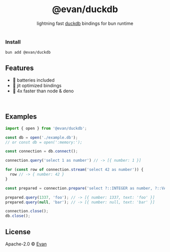 <h1 align=center>@evan/duckdb</h1>
<div align=center>lightning fast <a href=https://duckdb.org>duckdb</a> bindings for bun runtime</div>

<br />

### Install
`bun add @evan/duckdb`


## Features
- 🔋 batteries included
- 🚀 jit optimized bindings
- 🐇 4x faster than node & deno

<br />

## Examples

```js
import { open } from '@evan/duckdb';

const db = open('./example.db');
// or const db = open(':memory:');

const connection = db.connect();

connection.query('select 1 as number') // -> [{ number: 1 }]

for (const row of connection.stream('select 42 as number')) {
  row // -> { number: 42 }
}

const prepared = connection.prepare('select ?::INTEGER as number, ?::VARCHAR as text');

prepared.query(1337, 'foo'); // -> [{ number: 1337, text: 'foo' }]
prepared.query(null, 'bar'); // -> [{ number: null, text: 'bar' }]

connection.close();
db.close();
```

## License

Apache-2.0 © [Evan](https://github.com/evanwashere)